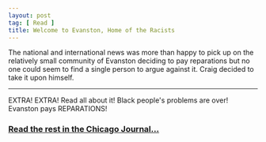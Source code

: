 ```yaml
---
layout: post
tag: [ Read ]
title: Welcome to Evanston, Home of the Racists
---
```


The national and international news was more than happy to pick up on the relatively small community of Evanston deciding to pay reparations but no one could seem to find a single person to argue against it. Craig decided to take it upon himself.

---

EXTRA! EXTRA! Read all about it! Black people's problems are over! Evanston pays REPARATIONS!

<h3><a href="https://www.chicagojournal.com/opinion-welcome-to-evanston-home-of-the-racists/">Read the rest in the Chicago Journal...</a></h3>

<br/>
